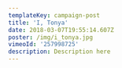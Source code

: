```yaml
---
templateKey: campaign-post
title: 'I, Tonya'
date: 2018-03-07T19:55:14.607Z
poster: /img/i_tonya.jpg
vimeoId: '257998725'
description: Description here
---
```



